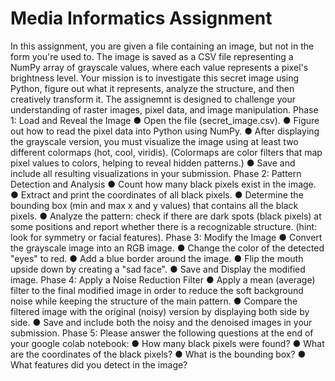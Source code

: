 # Media Informatics Assignment

In this assignment, you are given a file containing an image, but not in the form you're used to.
The image is saved as a CSV file representing a NumPy array of grayscale values, where each
value represents a pixel's brightness level.
Your mission is to investigate this secret image using Python, figure out what it represents,
analyze the structure, and then creatively transform it.
The assignemnt is designed to challenge your understanding of raster images, pixel data, and
image manipulation.
Phase 1: Load and Reveal the Image
● Open the file (secret_image.csv).
● Figure out how to read the pixel data into Python using NumPy.
● After displaying the grayscale version, you must visualize the image using at least two
different colormaps (hot, cool, viridis).
(Colormaps are color filters that map pixel values to colors, helping to reveal hidden patterns.)
● Save and include all resulting visualizations in your submission.
Phase 2: Pattern Detection and Analysis
● Count how many black pixels exist in the image.
● Extract and print the coordinates of all black pixels.
● Determine the bounding box (min and max x and y values) that contains all the black
pixels.
● Analyze the pattern: check if there are dark spots (black pixels) at some positions and
report whether there is a recognizable structure. (hint: look for symmetry or facial
features).
Phase 3: Modify the Image
● Convert the grayscale image into an RGB image.
● Change the color of the detected "eyes" to red.
● Add a blue border around the image.
● Flip the mouth upside down by creating a "sad face".
● Save and Display the modified image.
Phase 4: Apply a Noise Reduction Filter
● Apply a mean (average) filter to the final modified image in order to reduce the soft
background noise while keeping the structure of the main pattern.
● Compare the filtered image with the original (noisy) version by displaying both side by
side.
● Save and include both the noisy and the denoised images in your submission.
Phase 5: Please answer the following questions at the end of your google colab notebook:
● How many black pixels were found?
● What are the coordinates of the black pixels?
● What is the bounding box?
● What features did you detect in the image?
